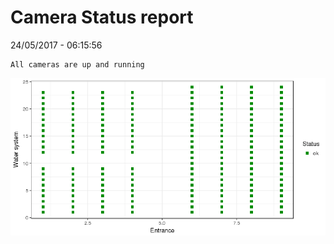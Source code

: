 Camera Status report
================
24/05/2017 - 06:15:56

    All cameras are up and running

![](camreport_files/figure-markdown_github/unnamed-chunk-2-1.png)
